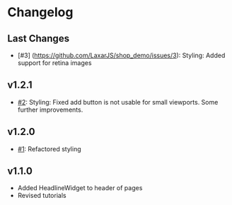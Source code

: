 # Changelog

## Last Changes

   - [#3] (https://github.com/LaxarJS/shop_demo/issues/3): Styling: Added support for retina images


## v1.2.1

   - [#2](https://github.com/LaxarJS/shop_demo/issues/2): Styling: Fixed add button is not usable for small viewports. Some further improvements.


## v1.2.0

   - [#1](https://github.com/LaxarJS/shop_demo/issues/1): Refactored styling


## v1.1.0

   - Added HeadlineWidget to header of pages
   - Revised tutorials
